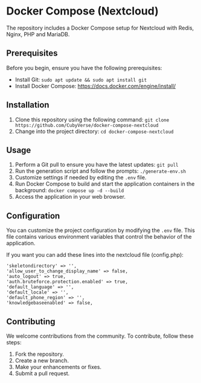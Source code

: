 # Docker Compose (Nextcloud)

The repository includes a Docker Compose setup for Nextcloud with Redis, Nginx, PHP and MariaDB.

## Prerequisites

Before you begin, ensure you have the following prerequisites:

- Install Git: `sudo apt update && sudo apt install git`
- Install Docker Compose: <https://docs.docker.com/engine/install/>

## Installation

1. Clone this repository using the following command: `git clone https://github.com/CubyVerse/docker-compose-nextcloud`
2. Change into the project directory: `cd docker-compose-nextcloud`

## Usage

1. Perform a Git pull to ensure you have the latest updates: `git pull`
2. Run the generation script and follow the prompts: `./generate-env.sh`
3. Customize settings if needed by editing the `.env` file.
4. Run Docker Compose to build and start the application containers in the background: `docker compose up -d --build`
5. Access the application in your web browser.

## Configuration

You can customize the project configuration by modifying the `.env` file. This file contains various environment variables that control the behavior of the application.

If you want you can add these lines into the nextcloud file (config.php):
```
'skeletondirectory' => '',
'allow_user_to_change_display_name' => false,
'auto_logout' => true,
'auth.bruteforce.protection.enabled' => true,
'default_language' => '',
'default_locale' => '',
'default_phone_region' => '',
'knowledgebaseenabled' => false,
```


## Contributing

We welcome contributions from the community. To contribute, follow these steps:

1. Fork the repository.
2. Create a new branch.
3. Make your enhancements or fixes.
4. Submit a pull request.
